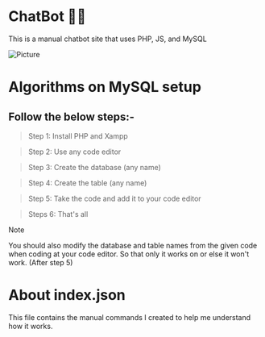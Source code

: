 # ChatBot 👨‍💻
This is a manual chatbot site that uses PHP, JS, and MySQL

![Picture](https://media.dev.to/cdn-cgi/image/width=1000,height=420,fit=cover,gravity=auto,format=auto/https%3A%2F%2Fdev-to-uploads.s3.amazonaws.com%2Fuploads%2Farticles%2F1gmghglaah1eiztze2wd.png)

# Algorithms on MySQL setup
## Follow the below steps:- 
> Step 1: Install PHP and Xampp

> Step 2: Use any code editor

> Step 3: Create the database (any name)

> Step 4: Create the table (any name)

> Step 5: Take the code and add it to your code editor  

> Steps 6: That's all

> [!NOTE]
> You should also modify the database and table names from the given code when coding at your code editor. So that only it works on or else it won't work. (After step 5)

# About index.json
This file contains the manual commands I created to help me understand how it works.
